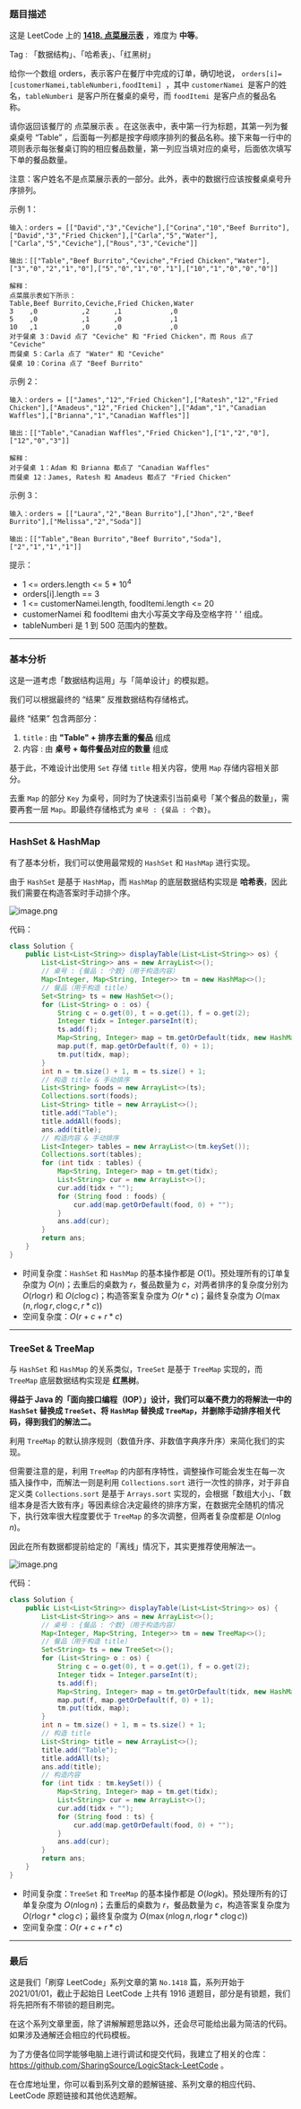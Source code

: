 ### 题目描述

这是 LeetCode 上的 **[1418. 点菜展示表](https://leetcode-cn.com/problems/display-table-of-food-orders-in-a-restaurant/solution/gong-shui-san-xie-ha-xi-biao-yu-hong-hei-jmli/)** ，难度为 **中等**。

Tag : 「数据结构」、「哈希表」、「红黑树」



给你一个数组 orders，表示客户在餐厅中完成的订单，确切地说， `orders[i]=[customerNamei,tableNumberi,foodItemi] `，其中 `customerNamei `是客户的姓名，`tableNumberi `是客户所在餐桌的桌号，而 `foodItemi `是客户点的餐品名称。

请你返回该餐厅的 点菜展示表 。在这张表中，表中第一行为标题，其第一列为餐桌桌号 “Table” ，后面每一列都是按字母顺序排列的餐品名称。接下来每一行中的项则表示每张餐桌订购的相应餐品数量，第一列应当填对应的桌号，后面依次填写下单的餐品数量。

注意：客户姓名不是点菜展示表的一部分。此外，表中的数据行应该按餐桌桌号升序排列。


示例 1：
```
输入：orders = [["David","3","Ceviche"],["Corina","10","Beef Burrito"],["David","3","Fried Chicken"],["Carla","5","Water"],["Carla","5","Ceviche"],["Rous","3","Ceviche"]]

输出：[["Table","Beef Burrito","Ceviche","Fried Chicken","Water"],["3","0","2","1","0"],["5","0","1","0","1"],["10","1","0","0","0"]] 

解释：
点菜展示表如下所示：
Table,Beef Burrito,Ceviche,Fried Chicken,Water
3    ,0           ,2      ,1            ,0
5    ,0           ,1      ,0            ,1
10   ,1           ,0      ,0            ,0
对于餐桌 3：David 点了 "Ceviche" 和 "Fried Chicken"，而 Rous 点了 "Ceviche"
而餐桌 5：Carla 点了 "Water" 和 "Ceviche"
餐桌 10：Corina 点了 "Beef Burrito" 
```
示例 2：
```
输入：orders = [["James","12","Fried Chicken"],["Ratesh","12","Fried Chicken"],["Amadeus","12","Fried Chicken"],["Adam","1","Canadian Waffles"],["Brianna","1","Canadian Waffles"]]

输出：[["Table","Canadian Waffles","Fried Chicken"],["1","2","0"],["12","0","3"]] 

解释：
对于餐桌 1：Adam 和 Brianna 都点了 "Canadian Waffles"
而餐桌 12：James, Ratesh 和 Amadeus 都点了 "Fried Chicken"
```
示例 3：
```
输入：orders = [["Laura","2","Bean Burrito"],["Jhon","2","Beef Burrito"],["Melissa","2","Soda"]]

输出：[["Table","Bean Burrito","Beef Burrito","Soda"],["2","1","1","1"]]
```

提示：
* 1 <= orders.length <= 5 * $10^4$
* orders[i].length == 3
* 1 <= customerNamei.length, foodItemi.length <= 20
* customerNamei 和 foodItemi 由大小写英文字母及空格字符 ' ' 组成。
* tableNumberi 是 1 到 500 范围内的整数。

---

### 基本分析

这是一道考虑「数据结构运用」与「简单设计」的模拟题。

我们可以根据最终的 “结果” 反推数据结构存储格式。

最终 “结果” 包含两部分：

1. `title` : 由 **"Table" + 排序去重的餐品** 组成
2. 内容 : 由 **桌号 + 每件餐品对应的数量** 组成

基于此，不难设计出使用 `Set` 存储 `title` 相关内容，使用 `Map` 存储内容相关部分。

去重 `Map` 的部分 `Key` 为桌号，同时为了快速索引当前桌号「某个餐品的数量」，需要再套一层 `Map`。即最终存储格式为 `桌号 : {餐品 : 个数}`。

---

### HashSet & HashMap

有了基本分析，我们可以使用最常规的 `HashSet` 和 `HashMap` 进行实现。

由于 `HashSet` 是基于 `HashMap`，而 `HashMap` 的底层数据结构实现是 **哈希表**，因此我们需要在构造答案时手动排个序。

![image.png](https://pic.leetcode-cn.com/1625535289-eUEXyV-image.png)

代码：
```Java []
class Solution {
    public List<List<String>> displayTable(List<List<String>> os) {
        List<List<String>> ans = new ArrayList<>();
        // 桌号 : {餐品 : 个数}（用于构造内容）
        Map<Integer, Map<String, Integer>> tm = new HashMap<>(); 
        // 餐品（用于构造 title）
        Set<String> ts = new HashSet<>(); 
        for (List<String> o : os) {
            String c = o.get(0), t = o.get(1), f = o.get(2);
            Integer tidx = Integer.parseInt(t);
            ts.add(f);
            Map<String, Integer> map = tm.getOrDefault(tidx, new HashMap<>());
            map.put(f, map.getOrDefault(f, 0) + 1);
            tm.put(tidx, map);
        }
        int n = tm.size() + 1, m = ts.size() + 1;
        // 构造 title & 手动排序
        List<String> foods = new ArrayList<>(ts);
        Collections.sort(foods); 
        List<String> title = new ArrayList<>();
        title.add("Table");
        title.addAll(foods);
        ans.add(title);
        // 构造内容 & 手动排序
        List<Integer> tables = new ArrayList<>(tm.keySet());
        Collections.sort(tables); 
        for (int tidx : tables) {
            Map<String, Integer> map = tm.get(tidx);
            List<String> cur = new ArrayList<>();
            cur.add(tidx + "");
            for (String food : foods) {
                cur.add(map.getOrDefault(food, 0) + "");
            }
            ans.add(cur);
        }
        return ans;
    }
}
```
* 时间复杂度：`HashSet` 和 `HashMap` 的基本操作都是 $O(1)$。预处理所有的订单复杂度为 $O(n)$；去重后的桌数为 $r$，餐品数量为 $c$，对两者排序的复杂度分别为 $O(r\log{r})$ 和 $O(c\log{c})$；构造答案复杂度为 $O(r * c)$；最终复杂度为 $O(\max(n, r\log{r}, c\log{c}, r * c))$
* 空间复杂度：$O(r + c + r * c)$

---

### TreeSet & TreeMap

与 `HashSet` 和 `HashMap` 的关系类似，`TreeSet` 是基于 `TreeMap` 实现的，而 `TreeMap` 底层数据结构实现是 **红黑树**。

**得益于 Java 的「面向接口编程（IOP）」设计，我们可以毫不费力的将解法一中的 `HashSet` 替换成 `TreeSet`、将 `HashMap` 替换成 `TreeMap`，并删除手动排序相关代码，得到我们的解法二。**

利用 `TreeMap` 的默认排序规则（数值升序、非数值字典序升序）来简化我们的实现。

但需要注意的是，利用 `TreeMap` 的内部有序特性，调整操作可能会发生在每一次插入操作中，而解法一则是利用 `Collections.sort` 进行一次性的排序，对于非自定义类 `Collections.sort` 是基于 `Arrays.sort` 实现的，会根据「数组大小」、「数组本身是否大致有序」等因素综合决定最终的排序方案，在数据完全随机的情况下，执行效率很大程度要优于 `TreeMap` 的多次调整，但两者复杂度都是 $O(n\log{n})$。

因此在所有数据都提前给定的「离线」情况下，其实更推荐使用解法一。

![image.png](https://pic.leetcode-cn.com/1625535513-nICkxo-image.png)

代码：
```Java []
class Solution {
    public List<List<String>> displayTable(List<List<String>> os) {
        List<List<String>> ans = new ArrayList<>();
        // 桌号 : {餐品 : 个数}（用于构造内容）
        Map<Integer, Map<String, Integer>> tm = new TreeMap<>(); 
        // 餐品（用于构造 title）
        Set<String> ts = new TreeSet<>(); 
        for (List<String> o : os) {
            String c = o.get(0), t = o.get(1), f = o.get(2);
            Integer tidx = Integer.parseInt(t);
            ts.add(f);
            Map<String, Integer> map = tm.getOrDefault(tidx, new HashMap<>());
            map.put(f, map.getOrDefault(f, 0) + 1);
            tm.put(tidx, map);
        }
        int n = tm.size() + 1, m = ts.size() + 1;
        // 构造 title
        List<String> title = new ArrayList<>();
        title.add("Table");
        title.addAll(ts);
        ans.add(title);
        // 构造内容
        for (int tidx : tm.keySet()) {
            Map<String, Integer> map = tm.get(tidx);
            List<String> cur = new ArrayList<>();
            cur.add(tidx + "");
            for (String food : ts) {
                cur.add(map.getOrDefault(food, 0) + "");
            }
            ans.add(cur);
        }
        return ans;
    }
}
```
* 时间复杂度：`TreeSet` 和 `TreeMap` 的基本操作都是 $O(log{k})$。预处理所有的订单复杂度为 $O(n\log{n})$；去重后的桌数为 $r$，餐品数量为 $c$，构造答案复杂度为 $O(r\log{r} * c\log{c})$；最终复杂度为 $O(\max(n\log{n}, r\log{r} * c\log{c}))$
* 空间复杂度：$O(r + c + r * c)$


---

### 最后

这是我们「刷穿 LeetCode」系列文章的第 `No.1418` 篇，系列开始于 2021/01/01，截止于起始日 LeetCode 上共有 1916 道题目，部分是有锁题，我们将先把所有不带锁的题目刷完。

在这个系列文章里面，除了讲解解题思路以外，还会尽可能给出最为简洁的代码。如果涉及通解还会相应的代码模板。

为了方便各位同学能够电脑上进行调试和提交代码，我建立了相关的仓库：https://github.com/SharingSource/LogicStack-LeetCode 。

在仓库地址里，你可以看到系列文章的题解链接、系列文章的相应代码、LeetCode 原题链接和其他优选题解。


